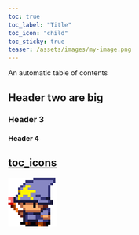 ```yaml
---
toc: true
toc_label: "Title"
toc_icon: "child"
toc_sticky: true
teaser: /assets/images/my-image.png
---
```


An automatic table of contents



## Header two are big

### Header 3

#### Header 4

## [toc_icons](https://fontawesome.com/icons?d=gallery&s=solid&m=free)

![relative](../assets/images/my-img.png)
